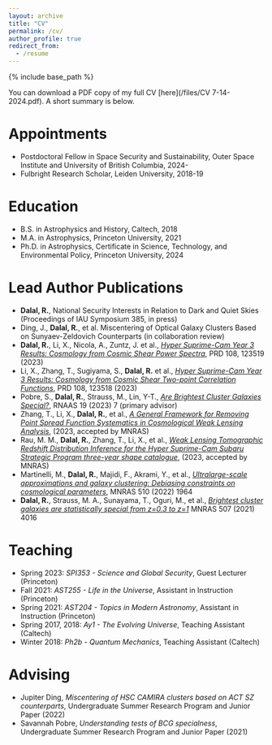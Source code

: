 ```yaml
---
layout: archive
title: "CV"
permalink: /cv/
author_profile: true
redirect_from:
  - /resume
---
```


{% include base_path %}

You can download a PDF copy of my full CV [here](/files/CV 7-14-2024.pdf). A short summary is below. 

Appointments
======
* Postdoctoral Fellow in Space Security and Sustainability, Outer Space Institute and University of British Columbia, 2024-
* Fulbright Research Scholar, Leiden University, 2018-19

Education
======
* B.S. in Astrophysics and History, Caltech, 2018
* M.A. in Astrophysics, Princeton University, 2021
* Ph.D. in Astrophysics, Certificate in Science, Technology, and Environmental Policy, Princeton University, 2024

Lead Author Publications
======
* __Dalal, R.__, National Security Interests in Relation to Dark and Quiet Skies (Proceedings of IAU Symposium 385, in press)
* Ding, J., __Dalal, R.__, et al. Miscentering of Optical Galaxy Clusters Based on Sunyaev-Zeldovich Counterparts (in collaboration review)
* __Dalal, R.__, Li, X., Nicola, A., Zuntz, J. et al., [_Hyper Suprime-Cam Year 3 Results: Cosmology from Cosmic Shear Power Spectra_](https://journals.aps.org/prd/abstract/10.1103/PhysRevD.108.123519), PRD 108, 123519 (2023)
* Li, X., Zhang, T., Sugiyama, S., __Dalal, R.__ et al., [_Hyper Suprime-Cam Year 3 Results: Cosmology from Cosmic Shear Two-point Correlation Functions_](https://journals.aps.org/prd/abstract/10.1103/PhysRevD.108.123518), PRD 108, 123518 (2023)
* Pobre, S., __Dalal, R.__, Strauss, M., Lin, Y-T., [_Are Brightest Cluster Galaxies Special?_](https://iopscience.iop.org/article/10.3847/2515-5172/acb9e1), RNAAS 19 (2023) 7 (primary advisor)
* Zhang, T., Li, X., __Dalal, R.__, et al., [_A General Framework for Removing Point Spread Function Systematics in Cosmological Weak Lensing Analysis_](https://doi.org/10.1093/mnras/stad1801), (2023, accepted by MNRAS)
* Rau, M. M., __Dalal, R.__, Zhang, T., Li, X., et al., [_Weak Lensing Tomographic Redshift Distribution Inference for the Hyper Suprime-Cam Subaru Strategic Program three-year shape catalogue_](https://doi.org/10.1093/mnras/stad1962), (2023, accepted by MNRAS)
* Martinelli, M., __Dalal, R.__, Majidi, F., Akrami, Y., et al., [_Ultralarge-scale approximations and galaxy clustering: Debiasing constraints on cosmological parameters_](https://academic.oup.com/mnras/article/510/2/1964/6460492), MNRAS 510 (2022) 1964
* __Dalal, R.__, Strauss, M. A., Sunayama, T., Oguri, M., et al., [_Brightest cluster galaxies are statistically special from z=0.3 to z=1_](https://academic.oup.com/mnras/article/507/3/4016/6353535) MNRAS 507 (2021) 4016
  
Teaching
======
* Spring 2023: _SPI353 - Science and Global Security_, Guest Lecturer (Princeton)
* Fall 2021: _AST255 - Life in the Universe_, Assistant in Instruction (Princeton)
* Spring 2021: _AST204 - Topics in Modern Astronomy_, Assistant in Instruction (Princeton)
* Spring 2017, 2018: _Ay1 - The Evolving Universe_, Teaching Assistant (Caltech)
* Winter 2018: _Ph2b - Quantum Mechanics_, Teaching Assistant (Caltech)

Advising
======
* Jupiter Ding, _Miscentering of HSC CAMIRA clusters based on ACT SZ counterparts_, Undergraduate Summer Research Program and Junior Paper (2022)
* Savannah Pobre, _Understanding tests of BCG specialness_, Undergraduate Summer Research Program and Junior Paper (2021)
